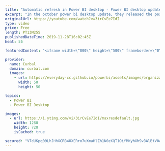 ```yaml
---
title: "Automatic refresh in Power BI desktop - Power BI desktop update October 2019"
excerpt: "In the october power bi desktop update, they released the possibility to have automatic page refresh for direct queries in power bi desktop and the service too.  Here we go through how it works and what you need to watch out for.  Link to the docs: https://docs.microsoft.com/en-us/power-bi/desktop-automatic-page-refresh"
originalUrl: https://youtube.com/watch?v=3irCvEe7IdI
type: video
price: Free
length: PT13M25S
publishedDateTime: 2019-11-28T16:02:45Z
heat: 55

featuredContent: "<iframe width=\"800\" height=\"500\" frameborder=\"0\" src=\"https://www.youtube.com/embed/3irCvEe7IdI\" allow=\"accelerometer; autoplay; encrypted-media; gyroscope; picture-in-picture\" allowfullscreen></iframe>"

provider:
  name: Curbal
  domain: curbal.com
  images:
    - url: https://everyday-cc.github.io/powerbi/assets/images/organizations/curbal.com-50x50.jpg
      width: 50
      height: 50

topics:
  - Power BI
  - Power BI Desktop

images:
  - url: https://i.ytimg.com/vi/3irCvEe7IdI/maxresdefault.jpg
    width: 1280
    height: 720
    isCached: true

secured: "V7dUKpq09LhJHhXCRB4UXERro7uXmaHlZh1N0eXQT1OiYMKyhXhSvBAlBtV0at4pm8jOcr7wGb6I7/e/b4VCp9awIBN3taItejMDJKZT7AXKVGsez1O9Y5kxxJbWAn3lPNnVRL5Xm74dVEjMJUpAQakiLD0uIFhgtUNt7rD/FntXcwzBibkY+YQ3FYPfjUxpYRA+vQR816xD7Y/bwv93/3usuhQsiaDfE7oJtu6igKel1K+7/S3jpHBo1RK8nvOW5o2D3sQbMh9oReJw+N8H74vpSYyls/l9FE8s91jlKZn68tyaHCHN8me/pPvRFWZVwHWXsgFfzi8RlPEgkD47EvGzHcoY44ZjwwtEPDGTObS1qiFvl6SpkiKjpw01jda8BYYifbA8RIfMGtYKx5bNFUJINHfdIC9Z/qmDXmGrBr8=;Ob3MKMUslURDsuQejMQH1w=="
---
```


